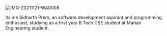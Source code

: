 ![IMG-20211121-WA0008](https://user-images.githubusercontent.com/95079525/150141452-e9aa37fe-2c11-49db-ac4c-5932703a2d7f.jpg)

Its me Sidharth Prem, an software development aspirant and programming enthusiast, studying as a first year B.Tech CSE student at Marian Engineering student.
